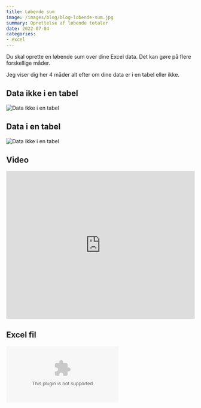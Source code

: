 ```yaml
---
title: Løbende sum
image: /images/blog/blog-lobende-sum.jpg
summary: Oprettelse af løbende totaler
date: 2022-07-04
categories:
- excel
---
```


Du skal oprette en løbende sum over dine Excel data. Det kan gøre på flere forskellige måder.

Jeg viser dig her 4 måder alt efter om dine data er i en tabel eller ikke.

## Data ikke i en tabel
![Data ikke i en tabel](/images/blog/lobende-sum-ikke-tabel.jpg)


## Data i en tabel
![Data ikke i en tabel](/images/blog/lobende-sum-tabel.jpg)

## Video
<div style="position: relative; padding-bottom: 78.42401500938087%; height: 0;"><iframe src="https://www.loom.com/embed/4454e4a6bc6e43d78bd01772833d9be4" frameborder="0" webkitallowfullscreen mozallowfullscreen allowfullscreen style="position: absolute; top: 0; left: 0; width: 100%; height: 100%;"></iframe></div>

## Excel fil
![Du kan hente min Excel fil her](/files/løbende-total.xlsx)
